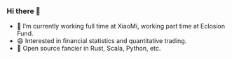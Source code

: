 ### Hi there 👋

- 🔭 I’m currently working full time at XiaoMi, working part time at Eclosion Fund.
- 😄 Interested in financial statistics and quantitative trading.
- 🌱 Open source fancier in Rust, Scala, Python, etc.

<!--
**cnzx219/cnzx219** is a ✨ _special_ ✨ repository because its `README.md` (this file) appears on your GitHub profile.

Here are some ideas to get you started:

- 🔭 I’m currently working on ...
- 🌱 I’m currently learning ...
- 👯 I’m looking to collaborate on ...
- 🤔 I’m looking for help with ...
- 💬 Ask me about ...
- 📫 How to reach me: ...
- 😄 Pronouns: ...
- ⚡ Fun fact: ...
-->
